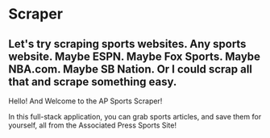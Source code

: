 # Scraper
Let's try scraping sports websites. Any sports website. Maybe ESPN. Maybe Fox Sports. Maybe NBA.com. Maybe SB Nation. Or I could scrap all that and scrape something easy.
----------------------------------------------------------------
Hello! And Welcome to the AP Sports Scraper!

In this full-stack application, you can grab sports articles, and save them for yourself, all from the Associated Press Sports Site!